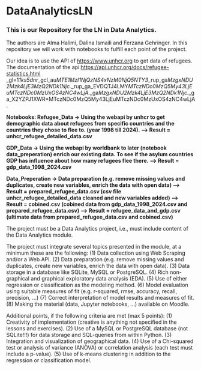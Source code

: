# DataAnalyticsLN

### This is our Repository for the LN in Data Analytics. 
The authors are Alma Halimi, Dalina Ismaili and Ferzana Gehringer. In this repository we will work with notebooks to fulfill each point of the project.

Our idea is to use the API of https://www.unhcr.org to get data of refugees.
The documentation of the api:https://api.unhcr.org/docs/refugee-statistics.html _gl=1*1ks5dnr*_gcl_au*MTE1MzI1NjQzNS4xNzM0NjQ5NTY3*_rup_ga*MzgxNDU2Mzk4LjE3MzQ2NDk1Njc.*_rup_ga_EVDQTJ4LMY*MTczNDc0MzQ5My43LjEuMTczNDc0MzUxOS4zNC4wLjA.*_ga*MzgxNDU2Mzk4LjE3MzQ2NDk1Njc.*_ga_X2YZPJ1XWR*MTczNDc0MzQ5My43LjEuMTczNDc0MzUxOS4zNC4wLjA.

<b>Notebooks:
Refugee_Data -> Using the webapi by unhcr to get demographic data about refugees from specific countries and the countries they chose to flee to. (year 1998 till 2024).
--> Result = unhcr_refugee_detailed_data.csv

GDP_Data -> Using the webapi by worldbank to later (notebook data_preperation) enrich our existing data. To see if the asylum countries GDP has influence about how many refugees flee there.
--> Result = gdp_data_1998_2024.csv

Data_Preperation -> Data preparation (e.g. remove missing values and duplicates, create new variables, enrich the data with open data)
--> Result = prepared_refugee_data.csv (csv file unhcr_refugee_detailed_data cleaned and new variables added)
--> Result = cobined.csv (cobined data from gdp_data_1998_2024.csv and prepared_refugee_data.csv)
--> Result = refugee_data_and_gdp.csv (ultimate data from prepared_refugee_data.csv and cobined.csv)
</b>


The project must be a Data Analytics project, i.e., must include content of the Data Analytics module.

The project must integrate several topics presented in the module, at a minimum these are the following: 
(1) Data collection using Web Scraping and/or a Web API.
(2) Data preparation (e.g. remove missing values and duplicates, create new variables, enrich the data with open data).
(3) Data storage in a database like SQLite, MySQL or PostgreSQL.
(4) Rich non-graphical and graphical exploratory data analysis (EDA).
(5) Use of either regression or classification as the modeling method.
(6) Model evaluation using suitable measures of fit (e.g. r-squared, rmse, accuracy, recall, precision, ...)
(7) Correct interpretation of model results and measures of fit.
(8) Making the material (data, Jupyter notebooks, ...) available on Moodle.

Additional points, if the following criteria are met (max 5 points):
(1) Creativity of implementation (creative is anything not specified in the lessons and exercises).
(2) Use of a MySQL or PostgreSQL database (not SQLite!!!) for data storage and SQL-queries from within Python.
(3) Integration and visualization of geographical data.
(4) Use of a Chi-squared test or analysis of variance (ANOVA) or correlation analysis (each test must include a p-value).
(5) Use of k-means clustering in addition to the regression or classification model.